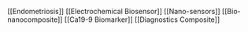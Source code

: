 [[Endometriosis]]
[[Electrochemical Biosensor]]
[[Nano-sensors]]
[[Bio-nanocomposite]]
[[Ca19-9 Biomarker]]
[[Diagnostics Composite]]
